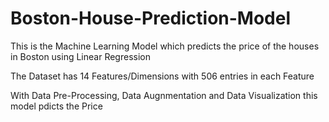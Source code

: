 # Boston-House-Prediction-Model
This is the Machine Learning Model which predicts the price of the houses in Boston using Linear Regression


The Dataset has 14 Features/Dimensions with 506 entries in each Feature

With Data Pre-Processing, Data Augnmentation and Data Visualization this model pdicts the Price
